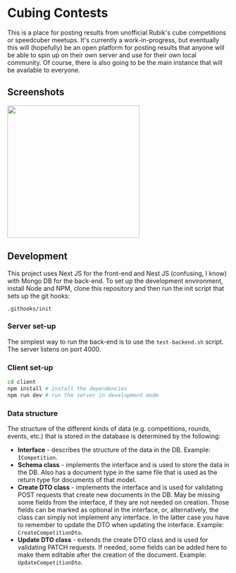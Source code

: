 # Cubing Contests

This is a place for posting results from unofficial Rubik's cube competitions or speedcuber meetups. It's currently a work-in-progress, but eventually this will (hopefully) be an open platform for posting results that anyone will be able to spin up on their own server and use for their own local community. Of course, there is also going to be the main instance that will be available to everyone.

## Screenshots

<img src="https://denimintsaev.com/api/cubing_contests_1.jpg" width="300"/>

## Development

This project uses Next JS for the front-end and Nest JS (confusing, I know) with Mongo DB for the back-end. To set up the development environment, install Node and NPM, clone this repository and then run the init script that sets up the git hooks:

```
.githooks/init
```

### Server set-up

The simplest way to run the back-end is to use the `test-backend.sh` script. The server listens on port 4000.

### Client set-up

```bash
cd client
npm install # install the dependencies
npm run dev # run the server in development mode
```

### Data structure

The structure of the different kinds of data (e.g. competitions, rounds, events, etc.) that is stored in the database is determined by the following:

- **Interface** - describes the structure of the data in the DB. Example: `ICompetition`.
- **Schema class** - implements the interface and is used to store the data in the DB. Also has a document type in the same file that is used as the return type for documents of that model.
- **Create DTO class** - implements the interface and is used for validating POST requests that create new documents in the DB. May be missing some fields from the interface, if they are not needed on creation. Those fields can be marked as optional in the interface, or, alternatively, the class can simply not implement any interface. In the latter case you have to remember to update the DTO when updating the interface. Example: `CreateCompetitionDto`.
- **Update DTO class** - extends the create DTO class and is used for validating PATCH requests. If needed, some fields can be added here to make them editable after the creation of the document. Example: `UpdateCompetitionDto`.
